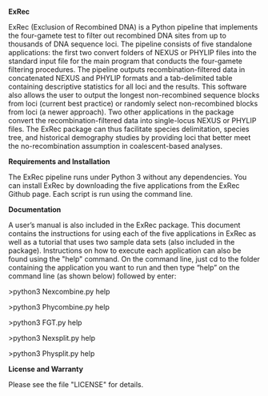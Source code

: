 **ExRec**

ExRec (Exclusion of Recombined DNA) is a Python pipeline that implements the four-gamete test to filter
out recombined DNA sites from up to thousands of DNA sequence loci. The pipeline consists of five 
standalone applications: the first two convert folders of NEXUS or PHYLIP files into the standard input file 
for the main program that conducts the four-gamete filtering procedures. The pipeline outputs 
recombination-filtered data in concatenated NEXUS and PHYLIP formats and a tab-delimited table 
containing descriptive statistics for all loci and the results. This software also allows the user to output 
the longest non-recombined sequence blocks from loci (current best practice) or randomly select 
non-recombined blocks from loci (a newer approach). Two other applications in the package convert the 
recombination-filtered data into single-locus NEXUS or PHYLIP files. The ExRec package can thus facilitate 
species delimitation, species tree, and historical demography studies by providing loci that better meet 
the no-recombination assumption in coalescent-based analyses.

**Requirements and Installation**

The ExRec pipeline runs under Python 3 without any dependencies. You can install ExRec by 
downloading the five applications from the ExRec Github page. Each script is run using the 
command line.

**Documentation**

A user’s manual is also included in the ExRec package. This document contains the
instructions for using each of the five applications in ExRec as well as a tutorial that
uses two sample data sets (also included in the package). Instructions on how to
execute each application can also be found using the &quot;help&quot; command. On the
command line, just cd to the folder containing the application you want to run and then
type “help” on the command line (as shown below) followed by enter:

&gt;python3 Nexcombine.py help

&gt;python3 Phycombine.py help

&gt;python3 FGT.py help

&gt;python3 Nexsplit.py help

&gt;python3 Physplit.py help


**License and Warranty**

Please see the file &quot;LICENSE&quot; for details.
